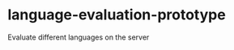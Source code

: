 language-evaluation-prototype
=============================

Evaluate different languages on the server
